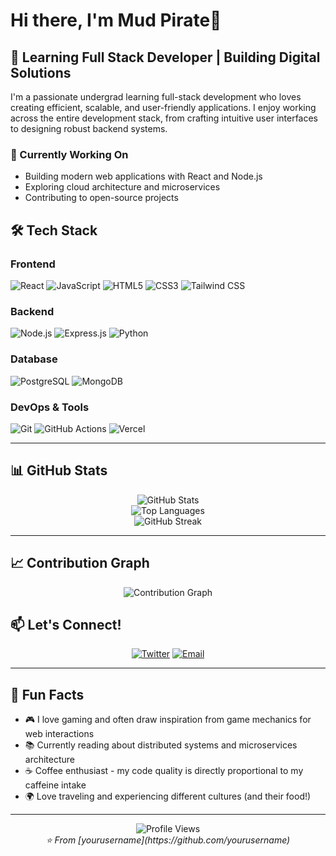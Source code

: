 

# Hi there, I'm Mud Pirate👋

## 🚀 Learning Full Stack Developer | Building Digital Solutions
I'm a passionate undergrad learning full-stack development who loves creating efficient, scalable, and user-friendly applications. I enjoy working across the entire development stack, from crafting intuitive user interfaces to designing robust backend systems.

### 🔭 Currently Working On
- Building modern web applications with React and Node.js
- Exploring cloud architecture and microservices
- Contributing to open-source projects


## 🛠️ Tech Stack

### Frontend
![React](https://img.shields.io/badge/-React-61DAFB?style=flat-square&logo=react&logoColor=black)
![JavaScript](https://img.shields.io/badge/-JavaScript-F7DF1E?style=flat-square&logo=javascript&logoColor=black)
![HTML5](https://img.shields.io/badge/-HTML5-E34F26?style=flat-square&logo=html5&logoColor=white)
![CSS3](https://img.shields.io/badge/-CSS3-1572B6?style=flat-square&logo=css3&logoColor=white)
![Tailwind CSS](https://img.shields.io/badge/-Tailwind%20CSS-38B2AC?style=flat-square&logo=tailwind-css&logoColor=white)

### Backend
![Node.js](https://img.shields.io/badge/-Node.js-339933?style=flat-square&logo=node.js&logoColor=white)
![Express.js](https://img.shields.io/badge/-Express.js-000000?style=flat-square&logo=express&logoColor=white)
![Python](https://img.shields.io/badge/-Python-3776AB?style=flat-square&logo=python&logoColor=white)


### Database
![PostgreSQL](https://img.shields.io/badge/-PostgreSQL-336791?style=flat-square&logo=postgresql&logoColor=white)
![MongoDB](https://img.shields.io/badge/-MongoDB-47A248?style=flat-square&logo=mongodb&logoColor=white)

### DevOps & Tools
![Git](https://img.shields.io/badge/-Git-F05032?style=flat-square&logo=git&logoColor=white)
![GitHub Actions](https://img.shields.io/badge/-GitHub%20Actions-2088FF?style=flat-square&logo=github-actions&logoColor=white)
![Vercel](https://img.shields.io/badge/-Vercel-000000?style=flat-square&logo=vercel&logoColor=white)

---

## 📊 GitHub Stats

<div align="center">
  <img src="https://github-readme-stats.vercel.app/api?username=yourusername&show_icons=true&theme=radical&hide_border=true" alt="GitHub Stats" />
</div>

<div align="center">
  <img src="https://github-readme-stats.vercel.app/api/top-langs/?username=yourusername&layout=compact&theme=radical&hide_border=true" alt="Top Languages" />
</div>

<div align="center">
  <img src="https://github-readme-streak-stats.herokuapp.com/?user=yourusername&theme=radical&hide_border=true" alt="GitHub Streak" />
</div>

---


## 📈 Contribution Graph

<div align="center">
  <img src="https://github-readme-activity-graph.vercel.app/graph?username=yourusername&theme=react-dark&hide_border=true&area=true" alt="Contribution Graph" />
</div>


## 📫 Let's Connect!

<div align="center">
  
[![Twitter](https://img.shields.io/badge/-Twitter-1DA1F2?style=for-the-badge&logo=twitter&logoColor=white)](https://x.com/mud_pirate__)
[![Email](https://img.shields.io/badge/-Email-D14836?style=for-the-badge&logo=gmail&logoColor=white)](mudpirate3@gmail.com)

</div>

---

## 💭 Fun Facts

- 🎮 I love gaming and often draw inspiration from game mechanics for web interactions
- 📚 Currently reading about distributed systems and microservices architecture
- ☕ Coffee enthusiast - my code quality is directly proportional to my caffeine intake
- 🌍 Love traveling and experiencing different cultures (and their food!)

---

<div align="center">
  <img src="https://komarev.com/ghpvc/?username=yourusername&style=flat-square&color=blue" alt="Profile Views" />
</div>

<div align="center">
  <i>⭐️ From [yourusername](https://github.com/yourusername)</i>
